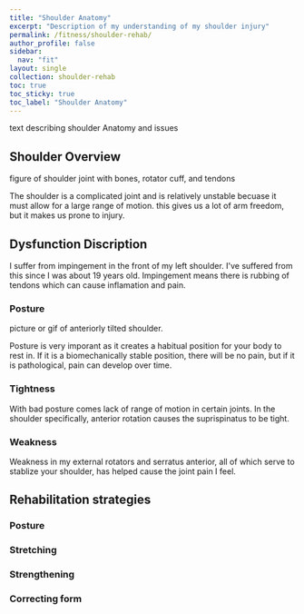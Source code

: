 ```yaml
---
title: "Shoulder Anatomy"
excerpt: "Description of my understanding of my shoulder injury"
permalink: /fitness/shoulder-rehab/
author_profile: false
sidebar:
  nav: "fit"
layout: single
collection: shoulder-rehab
toc: true
toc_sticky: true
toc_label: "Shoulder Anatomy"
---
```





text describing shoulder Anatomy and issues

## Shoulder Overview

figure of shoulder joint with bones, rotator cuff, and tendons

The shoulder is a complicated joint and is relatively unstable becuase it must allow for a large range of motion. this gives us a lot of arm freedom, but it makes us prone to injury.

## Dysfunction Discription

I suffer from impingement in the front of my left shoulder. I've suffered from this since I was about 19 years old. Impingement means there is rubbing of tendons which can cause inflamation and pain.

### Posture

picture or gif of anteriorly tilted shoulder.

Posture is very imporant as it creates a habitual position for your body to rest in. If it is a biomechanically stable position, there will be no pain, but if it is pathological, pain can develop over time.

### Tightness

With bad posture comes lack of range of motion in certain joints. In the shoulder specifically, anterior rotation causes the suprispinatus to be tight.

### Weakness

Weakness in my external rotators and serratus anterior, all of which serve to stablize your shoulder, has helped cause the joint pain I feel.


## Rehabilitation strategies

### Posture

### Stretching

### Strengthening

### Correcting form
